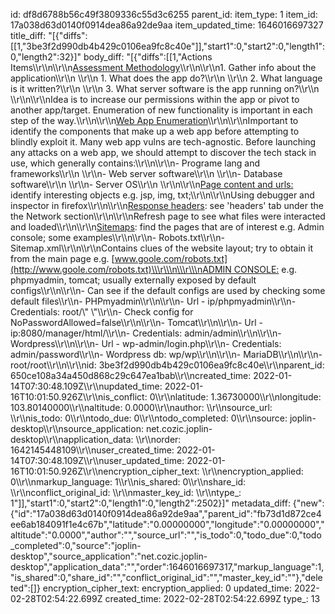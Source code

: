 id: df8d6788b56c49f3809336c55d3c6255
parent_id: 
item_type: 1
item_id: 17a038d63d0140f0914dea86a92de9aa
item_updated_time: 1646016697327
title_diff: "[{\"diffs\":[[1,\"3be3f2d990db4b429c0106ea9fc8c40e\"]],\"start1\":0,\"start2\":0,\"length1\":0,\"length2\":32}]"
body_diff: "[{\"diffs\":[[1,\"Actions Items\\\r\\\n\\\r\\\n<ins>Assessment Methodology</ins>\\\r\\\n\\\r\\\n1.  Gather info about the application\\\r\\\n    \\\r\\\n    1.  What does the app do?\\\r\\\n        \\\r\\\n    2.  What language is it written?\\\r\\\n        \\\r\\\n    3.  What server software is the app running on?\\\r\\\n        \\\r\\\n\\\r\\\nIdea is to increase our permissions within the app or pivot to another app/target. Enumeration of new functionality is important in each step of the way.\\\r\\\n\\\r\\\n<ins>Web App Enumeration</ins>\\\r\\\n\\\r\\\nImportant to identify the components that make up a web app before attempting to blindly exploit it. Many web app vulns are tech-agnostic. Before launching any attacks on a web app, we should attempt to discover the tech stack in use, which generally contains:\\\r\\\n\\\r\\\n- Programe lang and frameworks\\\r\\\n    \\\r\\\n- Web server software\\\r\\\n    \\\r\\\n- Database software\\\r\\\n    \\\r\\\n- Server OS\\\r\\\n    \\\r\\\n\\\r\\\n<ins>Page content and urls:</ins> identify interesting objects e.g. jsp, img, txt;\\\r\\\n\\\r\\\nUsing debugger and inspector in firefox\\\r\\\n\\\r\\\n<ins>Response headers</ins>: see 'headers' tab under the the Network section\\\r\\\n\\\r\\\nRefresh page to see what files were interacted and loaded\\\r\\\n\\\r\\\n<ins>Sitemaps</ins>: find the pages that are of interest e.g. Admin console; some examples\\\r\\\n\\\r\\\n- Robots.txt\\\r\\\n- Sitemap.xml\\\r\\\n\\\r\\\nContains clues of the website layout; try to obtain it from the main page e.g. [www.goole.com/robots.txt](http://www.goole.com/robots.txt)\\\r\\\n\\\r\\\n<ins>ADMIN CONSOLE:</ins> e.g. phpmyadmin, tomcat; usually externally exposed by default configs\\\r\\\n\\\r\\\n- Can see if the default configs are used by checking some default files\\\r\\\n- PHPmyadmin\\\r\\\n\\\r\\\n- Url - ip/phpmyadmin\\\r\\\n- Credentials: root/\\\" \\\"\\\r\\\n- Check config for NoPasswordAllowed=false\\\r\\\n\\\r\\\n- Tomcat\\\r\\\n\\\r\\\n- Url - ip:8080/manager/html/\\\r\\\n- Credentials: admin/admin\\\r\\\n\\\r\\\n- Wordpress\\\r\\\n\\\r\\\n- Url - wp-admin/login.php\\\r\\\n- Credentials: admin/password\\\r\\\n- Wordpress db: wp/wp\\\r\\\n\\\r\\\n- MariaDB\\\r\\\n\\\r\\\n- root/root\\\r\\\n\\\r\\\nid: 3be3f2d990db4b429c0106ea9fc8c40e\\\r\\\nparent_id: 650ce108a34a450d868c29c647ea1bab\\\r\\\ncreated_time: 2022-01-14T07:30:48.109Z\\\r\\\nupdated_time: 2022-01-16T10:01:50.926Z\\\r\\\nis_conflict: 0\\\r\\\nlatitude: 1.36730000\\\r\\\nlongitude: 103.80140000\\\r\\\naltitude: 0.0000\\\r\\\nauthor: \\\r\\\nsource_url: \\\r\\\nis_todo: 0\\\r\\\ntodo_due: 0\\\r\\\ntodo_completed: 0\\\r\\\nsource: joplin-desktop\\\r\\\nsource_application: net.cozic.joplin-desktop\\\r\\\napplication_data: \\\r\\\norder: 1642145448109\\\r\\\nuser_created_time: 2022-01-14T07:30:48.109Z\\\r\\\nuser_updated_time: 2022-01-16T10:01:50.926Z\\\r\\\nencryption_cipher_text: \\\r\\\nencryption_applied: 0\\\r\\\nmarkup_language: 1\\\r\\\nis_shared: 0\\\r\\\nshare_id: \\\r\\\nconflict_original_id: \\\r\\\nmaster_key_id: \\\r\\\ntype_: 1\"]],\"start1\":0,\"start2\":0,\"length1\":0,\"length2\":2502}]"
metadata_diff: {"new":{"id":"17a038d63d0140f0914dea86a92de9aa","parent_id":"fb73d1d872ce4ee6ab184091f1e4c67b","latitude":"0.00000000","longitude":"0.00000000","altitude":"0.0000","author":"","source_url":"","is_todo":0,"todo_due":0,"todo_completed":0,"source":"joplin-desktop","source_application":"net.cozic.joplin-desktop","application_data":"","order":1646016697317,"markup_language":1,"is_shared":0,"share_id":"","conflict_original_id":"","master_key_id":""},"deleted":[]}
encryption_cipher_text: 
encryption_applied: 0
updated_time: 2022-02-28T02:54:22.699Z
created_time: 2022-02-28T02:54:22.699Z
type_: 13
